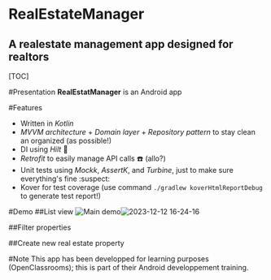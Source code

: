 # RealEstateManager
## A realestate management app designed for realtors

[TOC]

#Presentation
**RealEstatManager** is an Android app 

#Features
- Written in *Kotlin*
- *MVVM architecture* + *Domain layer* + *Repository pattern* to stay clean an organized (as possible!)
- DI using *Hilt* :syringe:
- *Retrofit* to easily manage API calls :phone: (allo?)
- Unit tests using *Mockk*, *AssertK*, and *Turbine*, just to make sure everything's fine :suspect:
- Kover for test coverage (use command `./gradlew koverHtmlReportDebug` to generate test report!)

#Demo
##List view
![Main demo]()![2023-12-12 16-24-16](https://github.com/Emilie-Plk/RealEstateManager/assets/96174269/397052bd-a4d6-449c-b875-d05d0f83a404)


##Filter properties

##Create new real estate property

#Note
This app has been developped for learning purposes (OpenClassrooms); this is part of their Android developpement training.
